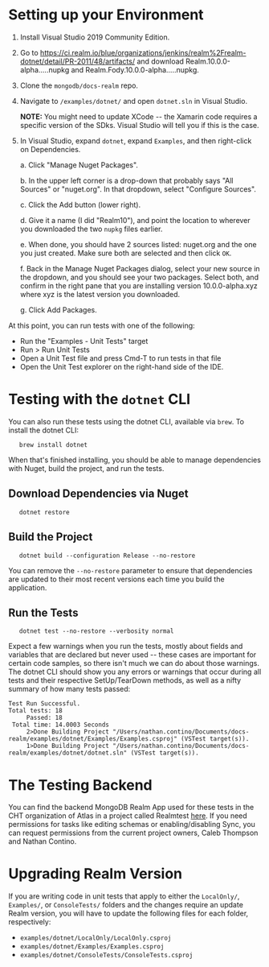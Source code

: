 
# Setting up your Environment

1. Install Visual Studio 2019 Community Edition.

2. Go to https://ci.realm.io/blue/organizations/jenkins/realm%2Frealm-dotnet/detail/PR-2011/48/artifacts/
   and download Realm.10.0.0-alpha.....nupkg and Realm.Fody.10.0.0-alpha.....nupkg.

3. Clone the ``mongodb/docs-realm`` repo.

4. Navigate to ``/examples/dotnet/`` and open ``dotnet.sln`` in Visual Studio.

   **NOTE:** You might need to update XCode -- the Xamarin code requires a specific version of the
   SDks. Visual Studio will tell you if this is the case.

5. In Visual Studio, expand ``dotnet``, expand ``Examples``, and then right-click
   on Dependencies.

   a. Click "Manage Nuget Packages".

   b. In the upper left corner is a drop-down that probably says "All Sources" or "nuget.org".
      In that dropdown, select "Configure Sources".

   c. Click the Add button (lower right).

   d. Give it a name (I did "Realm10"), and point the location to wherever you downloaded
      the two ``nupkg`` files earlier.

   e. When done, you should have 2 sources listed: nuget.org and the one you just
      created. Make sure both are selected and then click ``OK``.

   f. Back in the Manage Nuget Packages dialog, select your new source in the
      dropdown, and you should see your two packages. Select both, and confirm in the right
      pane that you are installing version 10.0.0-alpha.xyz where xyz is the latest version you downloaded.

   g. Click Add Packages.

At this point, you can run tests with one of the following:

- Run the "Examples - Unit Tests" target
- Run > Run Unit Tests
- Open a Unit Test file and press Cmd-T to run tests in that file
- Open the Unit Test explorer on the right-hand side of the IDE.

# Testing with the `dotnet` CLI

You can also run these tests using the dotnet CLI, available via `brew`.
To install the dotnet CLI:

```
   brew install dotnet
```

When that's finished installing, you should be able to manage dependencies
with Nuget, build the project, and run the tests.

## Download Dependencies via Nuget

```
   dotnet restore
```

## Build the Project

```
   dotnet build --configuration Release --no-restore
```

You can remove the `--no-restore` parameter to ensure that
dependencies are updated to their most recent versions each time you
build the application.

## Run the Tests

```
   dotnet test --no-restore --verbosity normal
```

Expect a few warnings when you run the tests, mostly about fields and
variables that are declared but never used -- these cases are important
for certain code samples, so there isn't much we can do about those
warnings. The dotnet CLI should show you any errors or warnings that
occur during all tests and their respective SetUp/TearDown methods, as
well as a nifty summary of how many tests passed:

```
Test Run Successful.
Total tests: 18
     Passed: 18
 Total time: 14.0003 Seconds
     2>Done Building Project "/Users/nathan.contino/Documents/docs-realm/examples/dotnet/Examples/Examples.csproj" (VSTest target(s)).
     1>Done Building Project "/Users/nathan.contino/Documents/docs-realm/examples/dotnet/dotnet.sln" (VSTest target(s)).
```


# The Testing Backend

You can find the backend MongoDB Realm App used for these tests in the
CHT organization of Atlas in a project called Realmtest [here](https://realm.mongodb.com/groups/5ed68f962ffddd4c32690cfd/apps/5f5fe0a7991e260dd9941711).
If you need permissions for tasks like editing schemas or enabling/disabling
Sync, you can request permissions from the current project owners,
Caleb Thompson and Nathan Contino.


# Upgrading Realm Version

If you are writing code in unit tests that apply to either the `LocalOnly/`,
`Examples/`, or `ConsoleTests/` folders and the changes require an update Realm
version, you will have to update the following files for each folder,
respectively:

- `examples/dotnet/LocalOnly/LocalOnly.csproj`
- `examples/dotnet/Examples/Examples.csproj`
- `examples/dotnet/ConsoleTests/ConsoleTests.csproj` 

